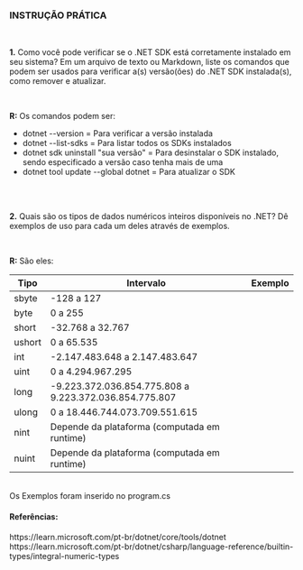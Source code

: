 <h3 align="left">INSTRUÇÃO PRÁTICA</h3>
<br>
<p align="left"><b>1.</b> Como você pode verificar se o .NET SDK está corretamente instalado em
seu sistema? Em um arquivo de texto ou Markdown, liste os comandos que podem
ser usados para verificar a(s) versão(ões) do .NET SDK instalada(s), como remover e
atualizar.</p>
<br>
<p align="left"><b>R:</b> Os comandos podem ser:</p>
<ul>
<li>dotnet --version = Para verificar a versão instalada</li>
<li>dotnet --list-sdks = Para listar todos os SDKs instalados</li>
<li>dotnet sdk uninstall "sua versão" = Para desinstalar o SDK instalado, sendo especificado a versão caso tenha mais de uma</li>
<li>dotnet tool update --global dotnet = Para atualizar o SDK</li>
</ul>
<br>
<br>
<p align="left"><b>2.</b> Quais são os tipos de dados numéricos inteiros disponíveis no .NET? Dê
exemplos de uso para cada um deles através de exemplos.</p>
<br>
<p align="left"><b>R:</b> São eles:</p>
<table>
<thead>
<tr>
<th>Tipo</th>
<th>Intervalo</th>
<th>Exemplo</th>
</tr>
</thead>
<tbody>
<tr>
<td>sbyte</td>
<td>-128 a 127</td>
</tr>
<tr>
<td>byte</td>
<td>0 a 255</td>
</tr>
<tr>
<td>short</td>
<td>-32.768 a 32.767</td>
</tr>
<tr>
<td>ushort</td>
<td>0 a 65.535</td>
</tr>
<tr>
<td>int</td>
<td>-2.147.483.648 a 2.147.483.647</td>
</tr>
<tr>
<td>uint</td>
<td>0 a 4.294.967.295</td>
</tr>
<tr>
<td>long</td>
<td>-9.223.372.036.854.775.808 a 9.223.372.036.854.775.807</td>
</tr>
<tr>
<td>ulong</td>
<td>0 a 18.446.744.073.709.551.615</td>
</tr>
<tr>
<td>nint</td>
<td>Depende da plataforma (computada em runtime)</td>
</tr>
<tr>
<td>nuint</td>
<td>Depende da plataforma (computada em runtime)</td>
</tr>
</tbody>
</table>
<br>
Os Exemplos foram inserido no program.cs
<br>
<h4>Referências:</h4>
https://learn.microsoft.com/pt-br/dotnet/core/tools/dotnet
<br>
https://learn.microsoft.com/pt-br/dotnet/csharp/language-reference/builtin-types/integral-numeric-types